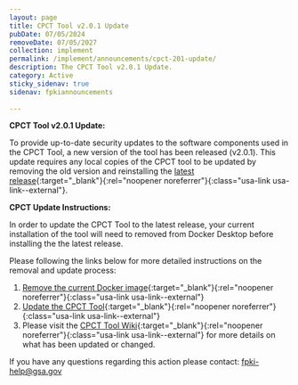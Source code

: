 ```yaml
---
layout: page
title: CPCT Tool v2.0.1 Update
pubDate: 07/05/2024
removeDate: 07/05/2027
collection: implement
permalink: /implement/announcements/cpct-201-update/
description: The CPCT Tool v2.0.1 Update.
category: Active
sticky_sidenav: true
sidenav: fpkiannouncements
      
---
```


**CPCT Tool v2.0.1 Update:**

To provide up-to-date security updates to the software components used in the CPCT Tool, a new version of the tool has been released (v2.0.1). This update requires any local copies of the CPCT tool to be updated by removing the old version and reinstalling the [latest release](https://github.com/GSA/cpct-tool/releases){:target="_blank"}{:rel="noopener noreferrer"}{:class="usa-link usa-link--external"}.

**CPCT Update Instructions:**

In order to update the CPCT Tool to the latest release, your current installation of the tool will need to removed from Docker Desktop before installing the the latest release.  

Please following the links below for more detailed instructions on the removal and update process:
1. [Remove the current Docker image](https://github.com/GSA/cpct-tool/wiki/Removing-Docker-Images){:target="_blank"}{:rel="noopener noreferrer"}{:class="usa-link usa-link--external"} 
2. [Update the CPCT Tool](https://github.com/GSA/cpct-tool/wiki/Updating-the-CPCT-Tool){:target="_blank"}{:rel="noopener noreferrer"}{:class="usa-link usa-link--external"} 
3. Please visit the [CPCT Tool Wiki](https://github.com/GSA/cpct-tool/wiki){:target="_blank"}{:rel="noopener noreferrer"}{:class="usa-link usa-link--external"} for more details on what has been updated or changed. 

If you have any questions regarding this action please contact: [fpki-help@gsa.gov](mailto:fpki-help@gsa.gov)

